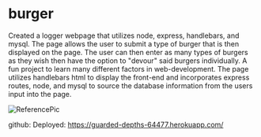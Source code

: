 # burger

Created a logger webpage that utilizes node, express, handlebars, and mysql.  The page allows the user to submit a type of burger that is then displayed on the page.  The user can then enter as many types of burgers as they wish then have the option to "devour" said burgers individually.  A fun project to learn many different factors in web-development. The page utilizes handlebars html to display the front-end and incorporates express routes, node, and mysql to source the database information from the users input into the page. 


![ReferencePic](https://user-images.githubusercontent.com/59713450/76722544-6f292700-671a-11ea-8e07-0afa4ed52a2f.png)


github: 
Deployed: https://guarded-depths-64477.herokuapp.com/
